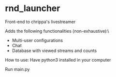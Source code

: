 # rnd_launcher
Front-end to chrippa's livestreamer

Adds the following functionalities (non-exhaustive):\
* Multi-user configurations
* Chat
* Database with viewed streams and counts

How to use:
Have python3 installed in your computer

Run main.py
